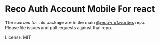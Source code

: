 Reco Auth Account Mobile For react
=======

The sources for this package are in the main [@reco-m/favorites](http://192.168.1.247/summary/framework%2FRECO8.Mobile.git) repo. Please file issues and pull requests against that repo.

License: MIT
